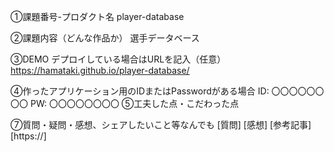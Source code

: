 ①課題番号-プロダクト名
player-database

②課題内容（どんな作品か）
選手データベース

③DEMO
デプロイしている場合はURLを記入（任意） https://hamataki.github.io/player-database/

④作ったアプリケーション用のIDまたはPasswordがある場合
ID: 〇〇〇〇〇〇〇〇
PW: 〇〇〇〇〇〇〇〇
⑤工夫した点・こだわった点


⑦質問・疑問・感想、シェアしたいこと等なんでも
[質問] 
[感想] 
[参考記事]
[https://]
